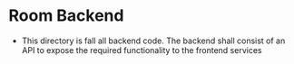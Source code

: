 # Room Backend

- This directory is fall all backend code. The backend shall consist of an API to expose the required functionality to the frontend services
